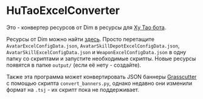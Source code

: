 # HuTaoExcelConverter
Это - конвертер ресурсов от Dim в ресурсы для [Ху Тао бота](https://github.com/we-love-hu-tao/HuTao-Bot).

Ресурсы от Dim можно найти [здесь](https://gitlab.com/Dimbreath/AnimeGameData). Просто перетащите `AvatarExcelConfigData.json`, `AvatarSkillDepotExcelConfigData.json`, `AvatarSkillExcelConfigData.json` и `WeaponExcelConfigData.json` в одну папку со скриптами и запустите необходимые скрипты. Новые ресурсы появятся в папке `output/` (если её нету - создайте).

Также эта программа может конвертировать JSON баннеры [Grasscutter](https://github.com/Grasscutters/Grasscutter) с помощью скрипта `convert_banners.py`, однако недавно они изменили формат на `.tsj` - их скрипт пока не поддерживает.
